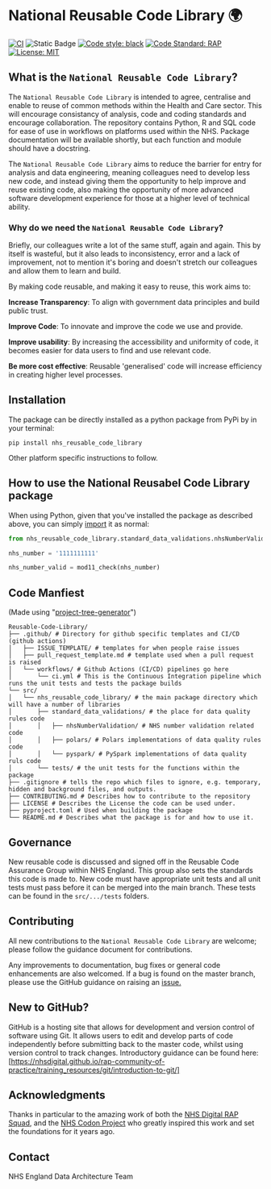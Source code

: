# National Reusable Code Library 🌍
[![CI](https://github.com/nhsengland/reusable-code-library/actions/workflows/ci.yml/badge.svg)](https://github.com/nhsengland/reusable-code-library/actions/workflows/ci.yml) 
![Static Badge](https://img.shields.io/badge/status-development-blue) [![Code style: black](https://img.shields.io/badge/code%20style-black-000000.svg)](https://github.com/psf/black)
[![Code Standard: RAP](https://img.shields.io/badge/code%20standard-RAP-000099.svg)](https://nhsdigital.github.io/rap-community-of-practice/) 
[![License: MIT](https://img.shields.io/badge/License-MIT-yellow.svg)](https://opensource.org/licenses/MIT)

## What is the `National Reusable Code Library`?

The `National Reusable Code Library` is intended to agree, centralise and enable to reuse of common methods within the Health and Care sector. This will encourage consistancy of analysis, code and coding standards and encourage collaboration. The repository contains Python, R and SQL code for ease of use in workflows on platforms used within the NHS. Package documentation will be available shortly, but each function and module should have a docstring. 

The `National Reusable Code Library` aims to reduce the barrier for entry for analysis and data engineering, meaning colleagues need to develop less new code, and instead giving them the opportunity to help improve and reuse existing code, also making the opportunity of more advanced software development experience for those at a higher level of technical ability. 

### Why do we need the `National Reusable Code Library`?

Briefly, our colleagues write a lot of the same stuff, again and again. This by itself is wasteful, but it also leads to inconsistency, error and a lack of improvement, not to mention it's boring and doesn't stretch our colleagues and allow them to learn and build.

By making code reusable, and making it easy to reuse, this work aims to:

**Increase Transparency**: To align with government data principles and build public trust.

**Improve Code**: To innovate and improve the code we use and provide.

**Improve usability**: By increasing the accessibility and uniformity of code, it becomes easier for data users to find and use relevant code.

**Be more cost effective**: Reusable 'generalised' code will increase efficiency in creating higher level processes.

## Installation 
The package can be directly installed as a python package from PyPi by in your terminal: 
```terminal
pip install nhs_reusable_code_library
```
Other platform specific instructions to follow.

## How to use the National Reusabel Code Library package
When using Python, given that you've installed the package as described above, you can simply [import](https://docs.python.org/3/tutorial/modules.html#packages) it as normal:

```Python
from nhs_reusable_code_library.standard_data_validations.nhsNumberValidation import mod11_check

nhs_number = '1111111111'

nhs_number_valid = mod11_check(nhs_number)
```

## Code Manfiest
(Made using "[project-tree-generator](https://project-tree-generator.netlify.app/generate-tree)")

```
Reusable-Code-Library/
├── .github/ # Directory for github specific templates and CI/CD (github actions)
│   ├── ISSUE_TEMPLATE/ # templates for when people raise issues
│   ├── pull_request_template.md # template used when a pull request is raised
│   └── workflows/ # Github Actions (CI/CD) pipelines go here
│       └── ci.yml # This is the Continuous Integration pipeline which runs the unit tests and tests the package builds
└── src/
│   └── nhs_reusable_code_library/ # the main package directory which will have a number of libraries
│       ├── standard_data_validations/ # the place for data quality rules code
│       │   ├── nhsNumberValidation/ # NHS number validation related code
│       │   ├── polars/ # Polars implementations of data quality rules code
│       │   └── pyspark/ # PySpark implementations of data quality ruls code
│       └── tests/ # the unit tests for the functions within the package
├── .gitignore # tells the repo which files to ignore, e.g. temporary, hidden and background files, and outputs.
├── CONTRIBUTING.md # Describes how to contribute to the repository
├── LICENSE # Describes the License the code can be used under.
├── pyproject.toml # Used when building the package
└── README.md # Describes what the package is for and how to use it.
```

## Governance
New reusable code is discussed and signed off in the Reusable Code Assurance Group within NHS England. This group also sets the standards this code is made to.
New code must have appropriate unit tests and all unit tests must pass before it can be merged into the main branch. These tests can be found in the `src/.../tests` folders.

## Contributing
All new contributions to the `National Reusable Code Library` are welcome; please follow the guidance document for contributions. 

Any improvements to documentation, bug fixes or general code enhancements are also welcomed. If a bug is found on the master branch, please use the GitHub guidance on raising an [issue.](https://help.github.com/en/github/managing-your-work-on-github/creating-an-issue)

## New to GitHub?
GitHub is a hosting site that allows for development and version control of software using Git. It allows users to edit and develop parts of code independently before submitting back to the master code, whilst using version control to track changes. Introductory guidance can be found here: [https://nhsdigital.github.io/rap-community-of-practice/training_resources/git/introduction-to-git/]

## Acknowledgments
Thanks in particular to the amazing work of both the [NHS Digital RAP Squad](https://nhsdigital.github.io/rap-community-of-practice), and the [NHS Codon Project](https://github.com/codonlibrary/codonPython) who greatly inspired this work and set the foundations for it years ago.

## Contact
NHS England Data Architecture Team
